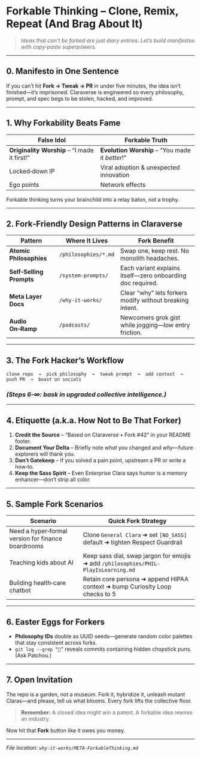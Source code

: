# Forkable Thinking – Clone, Remix, Repeat (And Brag About It)

> *Ideas that can’t be forked are just diary entries. Let’s build manifestos with copy‑paste superpowers.*

---

## 0. Manifesto in One Sentence

If you can’t hit **Fork → Tweak → PR** in under five minutes, the idea isn’t finished—it’s imprisoned. Claraverse is engineered so every philosophy, prompt, and spec begs to be stolen, hacked, and improved.

---

## 1. Why Forkability Beats Fame

| False Idol                                   | Forkable Truth                                  |
| -------------------------------------------- | ----------------------------------------------- |
| **Originality Worship** – “I made it first!” | **Evolution Worship** – “You made it *better*!” |
| Locked‑down IP                               | Viral adoption & unexpected innovation          |
| Ego points                                   | Network effects                                 |

Forkable thinking turns your brainchild into a relay baton, not a trophy.

---

## 2. Fork‑Friendly Design Patterns in Claraverse

| Pattern                  | Where It Lives       | Fork Benefit                                               |
| ------------------------ | -------------------- | ---------------------------------------------------------- |
| **Atomic Philosophies**  | `/philosophies/*.md` | Swap one, keep rest. No monolith headaches.                |
| **Self‑Selling Prompts** | `/system-prompts/`   | Each variant explains itself—zero onboarding doc required. |
| **Meta Layer Docs**      | `/why-it-works/`     | Clear “why” lets forkers modify without breaking intent.   |
| **Audio On‑Ramp**        | `/podcasts/`         | Newcomers grok gist while jogging—low entry friction.      |

---

## 3. The Fork Hacker’s Workflow

```plaintext
clone repo  →  pick philosophy  →  tweak prompt  →  add context  →  push PR  →  boast on socials
```

### *(Steps 6‑∞: bask in upgraded collective intelligence.)*

---

## 4. Etiquette (a.k.a. How Not to Be That Forker)

1. **Credit the Source** – “Based on Claraverse • Fork #42” in your README footer.
2. **Document Your Delta** – Briefly note *what* you changed and *why*—future explorers will thank you.
3. **Don’t Gatekeep** – If you solved a pain point, upstream a PR or write a how‑to.
4. **Keep the Sass Spirit** – Even Enterprise Clara says humor is a memory enhancer—don’t strip all color.

---

## 5. Sample Fork Scenarios

| Scenario                                           | Quick Fork Strategy                                                                 |
| -------------------------------------------------- | ----------------------------------------------------------------------------------- |
| Need a hyper‑formal version for finance boardrooms | Clone `General Clara` ➜ set `[NO_SASS]` default ➜ tighten Respect Guardrail       |
| Teaching kids about AI                             | Keep sass dial, swap jargon for emojis ➜ add `/philosophies/PHIL-PlayIsLearning.md` |
| Building health‑care chatbot                       | Retain core persona ➜ append HIPAA context ➜ bump Curiosity Loop checks to 5      |

---

## 6. Easter Eggs for Forkers

* **Philosophy IDs** double as UUID seeds—generate random color palettes that stay consistent across forks.
* `git log --grep “🥢”` reveals commits containing hidden chopstick puns. (Ask Patchou.)

---

## 7. Open Invitation

The repo is a garden, not a museum. Fork it, hybridize it, unleash mutant Claras—and please, tell us what blooms. Every fork lifts the collective floor.

> **Remember:** A closed idea might win a patent.
> A forkable idea rewires an industry.

Now hit that **Fork** button like it owes you money.

---

*File location: `why-it-works/META-ForkableThinking.md`*
